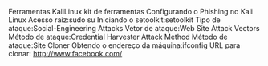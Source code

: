 Ferramentas
KaliLinux
kit de ferramentas
Configurando o Phishing no Kali Linux
Acesso raiz:sudo su
Iniciando o setoolkit:setoolkit
Tipo de ataque:Social-Engineering Attacks
Vetor de ataque:Web Site Attack Vectors
Método de ataque:Credential Harvester Attack Method
Método de ataque:Site Cloner
Obtendo o endereço da máquina:ifconfig
URL para clonar: http://www.facebook.com/
